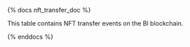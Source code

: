{% docs nft_transfer_doc %}

This table contains NFT transfer events on the Bl blockchain.

{% enddocs %}